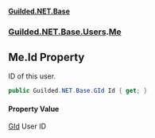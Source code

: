 #### [Guilded.NET.Base](Guilded_NET_Base.md 'Guilded.NET.Base')
### [Guilded.NET.Base.Users](Guilded_NET_Base.md#Guilded_NET_Base_Users 'Guilded.NET.Base.Users').[Me](Me.md 'Guilded.NET.Base.Users.Me')
## Me.Id Property
ID of this user.  
```csharp
public Guilded.NET.Base.GId Id { get; }
```
#### Property Value
[GId](GId.md 'Guilded.NET.Base.GId')
User ID
